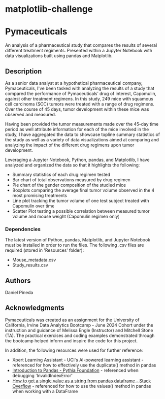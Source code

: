 # matplotlib-challenge
# Pymaceuticals

An analysis of a pharmaceutical study that compares the results of several different treatment regiments.  Presented within a Jupyter Notebook with data visualizations built using pandas and Matplotlib.

## Description

As a senior data analyst at a hypothetical pharmaceutical company, Pymaceuticals, I've been tasked with analyzing the results of a study that compared the performance of Pymaceuticals’ drug of interest, Capomulin, against other treatment regimens.  In this study, 249 mice with squamous cell carcinoma (SCC) tumors were treated with a range of drug regimens. Over the course of 45 days, tumor development within these mice was observed and measured.

Having been provided the tumor measurements made over the 45-day time period as well attribute information for each of the mice involved in the study, I have aggregated the data to showcase topline summary statistics of the study as well as a variety of data visualizations aimed at comparing and analyzing the impact of the different drug regimens upon tumor development.

Leveraging a Jupyter Notebook, Python, pandas, and Matplotlib, I have analyzed and organized the data so that it highlights the following:

* Summary statistics of each drug regimen tested
* Bar chart of total observations measured by drug regimen
* Pie chart of the gender composition of the studied mice
* Boxplots comparing the average final tumor volume observed in the 4 most promising treatments
* Line plot tracking the tumor volume of one test subject treated with Capomulin over time
* Scatter Plot testing a possible correlation between measured tumor volume and mouse weight (Capomulin regimen only)

### Dependencies

The latest version of Python, pandas, Matplotlib, and Jupyter Notebook must be installed in order to run the files.
The following .csv files are required (stored in 'Resources' folder):
* Mouse_metadata.csv
* Study_results.csv

## Authors

Daniel Pineda

## Acknowledgments
Pymaceuticals was created as an assignment for the University of California, Irvine Data Analytics Bootcamp - June 2024 Cohort under the instruction and guidance of Melissa Engle (Instructor) and Mitchell Stone (TA).
The practical exercises and coding examples demonstrated through the bootcamp helped inform and inspire the code for this project.

In addition, the following resources were used for further reference:
* Xpert Learning Assistant - UCI's AI-powered learning assistant - referenced for how to effectively use the duplicate() method in pandas
* [Introduction to Pandas - Pythia Foundation](https://foundations.projectpythia.org/core/pandas/pandas.html) - referenced when debugging 'InvalidIndexError'
* [How to get a single value as a string from pandas dataframe - Stack Overflow](https://stackoverflow.com/questions/53255796/how-to-get-a-single-value-as-a-string-from-pandas-dataframe) - referenced for how to use the values() method in pandas when working with a DataFrame